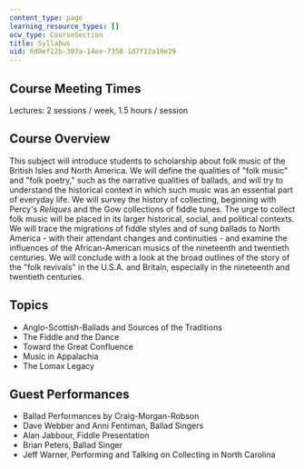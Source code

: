 ```yaml
---
content_type: page
learning_resource_types: []
ocw_type: CourseSection
title: Syllabus
uid: 6d0ef22b-307a-14ee-7350-1d7f12a10e29
---
```


Course Meeting Times
--------------------

Lectures: 2 sessions / week, 1.5 hours / session

Course Overview
---------------

This subject will introduce students to scholarship about folk music of the British Isles and North America. We will define the qualities of "folk music" and "folk poetry," such as the narrative qualities of ballads, and will try to understand the historical context in which such music was an essential part of everyday life. We will survey the history of collecting, beginning with Percy's _Reliques_ and the Gow collections of fiddle tunes. The urge to collect folk music will be placed in its larger historical, social, and political contexts. We will trace the migrations of fiddle styles and of sung ballads to North America - with their attendant changes and continuities - and examine the influences of the African-American musics of the nineteenth and twentieth centuries. We will conclude with a look at the broad outlines of the story of the "folk revivals" in the U.S.A. and Britain, especially in the nineteenth and twentieth centuries.

Topics
------

*   Anglo-Scottish-Ballads and Sources of the Traditions
*   The Fiddle and the Dance
*   Toward the Great Confluence
*   Music in Appalachia
*   The Lomax Legacy

Guest Performances
------------------

*   Ballad Performances by Craig-Morgan-Robson
*   Dave Webber and Anni Fentiman, Ballad Singers
*   Alan Jabbour, Fiddle Presentation
*   Brian Peters, Ballad Singer
*   Jeff Warner, Performing and Talking on Collecting in North Carolina
